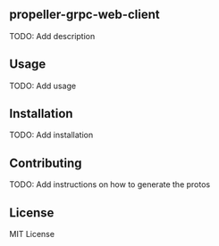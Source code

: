 ## propeller-grpc-web-client

TODO: Add description

## Usage

TODO: Add usage

## Installation

TODO: Add installation

## Contributing

TODO: Add instructions on how to generate the protos

## License

MIT License
